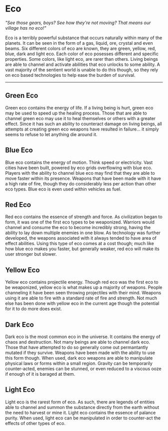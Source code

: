 # Eco 
_"See those gears, boys? See how they're not moving? That means our village has no eco!"_

Eco is a terribly powerful substance that occurs naturally within many of the planets. It can be seen in the form of a gas, liquid, ore, crystal and even beams. Six different colors of eco are known, they are green, yellow, red, blue, dark and light eco. Each color of eco posesses different and specific properties. Some colors, like light eco, are rarer than others. Living beings are able to channel and activate abilities that eco unlocks to some ability. A vast majority of the sentient world is unable to do this though, so they rely on eco based technologies to help ease the burden of survival.

---

## Green Eco

Green eco contains the energy of life. If a living being is hurt, green eco may be used to speed up the healing process. Those that are able to channel green eco may use it to heal themselves or others with a greater effect. Since it has such an ability to counteract damage on living beings, all attempts at creating green eco weapons have resulted in failure... it simply seems to refuse to let anything die around it.

## Blue Eco

Blue eco contains the energy of motion. Think speed or electricity. Vast cities have been built, powered by eco grids overflowing with blue eco. Players with the ability to channel blue eco may find that they are able to move faster within its presence. Weapons that have been made with it have a high rate of fire, though they do considerably less per action than other eco types. Blue eco is even used within vehicles as fuel.

## Red Eco

Red eco contains the essence of strength and force. As civilization began to form, it was one of the first eco types to be weaponized. Warriors would channel and consume the eco to become incredibly strong, having the ability to lay down multiple enemies in one blow. As technology was further developed, the weapons associated with it always tended to have area of effect abilities. Using this type of eco comes at a cost though; much like how blue eco makes you faster, but generally weaker, red eco will make its user stronger but slower.

## Yellow Eco

Yellow eco contains projectile energy. Though red eco was the first eco to be weaponized, yellow eco is what makes up a majority of weapons. People channeling it have been seen throwing projectiles with their mind. Weapons using it are able to fire with a standard rate of fire and strength. Not much else has been done with yellow eco in the current age though the potential for it to do more does exist.

## Dark Eco

Dark eco is the most common eco in the universe. It contains the energy of chaos and destruction. Not many beings are able to channel dark eco. Those that have attempted to do so generally come out permantantly mutated if they survive. Weapons have been made with the ability to use this form though. When used, dark eco weapons are able to manipulate physical laws or forms within a small region. Gravity can be temporarily counter-acted, enemies can be stunned, or even reduced to a viscous ooze if enough of it is baraged at them. 

## Light Eco

Light eco is the rarest form of eco. As such, there are legends of entities able to channel and summon the substance directly from the earth without the need to harvest or mine it. Light eco contains the essence of palance purity. When used, light eco can be manipulated in order to counter-act the effects of other types of eco.